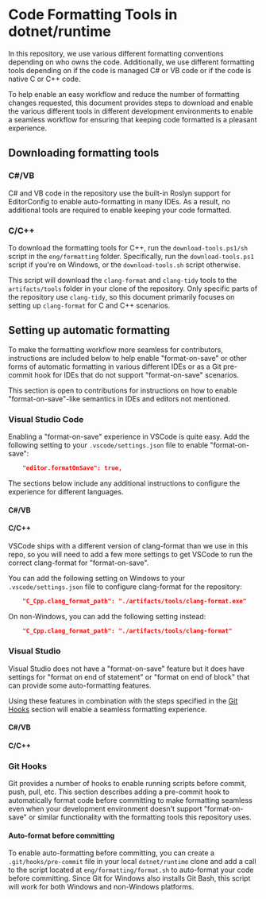 # Code Formatting Tools in dotnet/runtime

In this repository, we use various different formatting conventions depending on who owns the code. Additionally, we use different formatting tools depending on if the code is managed C# or VB code or if the code is native C or C++ code.

To help enable an easy workflow and reduce the number of formatting changes requested, this document provides steps to download and enable the various different tools in different development environments to enable a seamless workflow for ensuring that keeping code formatted is a pleasant experience.

## Downloading formatting tools

### C#/VB

C# and VB code in the repository use the built-in Roslyn support for EditorConfig to enable auto-formatting in many IDEs. As a result, no additional tools are required to enable keeping your code formatted.

### C/C++

To download the formatting tools for C++, run the `download-tools.ps1/sh` script in the `eng/formatting` folder. Specifically, run the `download-tools.ps1` script if you're on Windows, or the `download-tools.sh` script otherwise.

This script will download the `clang-format` and `clang-tidy` tools to the `artifacts/tools` folder in your clone of the repository. Only specific parts of the repository use `clang-tidy`, so this document primarily focuses on setting up `clang-format` for C and C++ scenarios.

## Setting up automatic formatting

To make the formatting workflow more seamless for contributors, instructions are included below to help enable "format-on-save" or other forms of automatic formatting in various different IDEs or as a Git pre-commit hook for IDEs that do not support "format-on-save" scenarios.

This section is open to contributions for instructions on how to enable "format-on-save"-like semantics in IDEs and editors not mentioned.

### Visual Studio Code

Enabling a "format-on-save" experience in VSCode is quite easy. Add the following setting to your `.vscode/settings.json` file to enable "format-on-save":

```json
    "editor.formatOnSave": true,
```

The sections below include any additional instructions to configure the experience for different languages.

#### C#/VB

<!-- Depends on my Omnisharp PRs -->

#### C/C++

VSCode ships with a different version of clang-format than we use in this repo, so you will need to add a few more settings to get VSCode to run the correct clang-format for "format-on-save".

You can add the following setting on Windows to your `.vscode/settings.json` file to configure clang-format for the repository:

```json
    "C_Cpp.clang_format_path": "./artifacts/tools/clang-format.exe"
```

On non-Windows, you can add the following setting instead:

```json
    "C_Cpp.clang_format_path": "./artifacts/tools/clang-format"
```

### Visual Studio

Visual Studio does not have a "format-on-save" feature but it does have settings for "format on end of statement" or "format on end of block" that can provide some auto-formatting features.

Using these features in combination with the steps specified in the [Git Hooks](#git-hooks) section will enable a seamless formatting experience.

#### C#/VB

#### C/C++

### Git Hooks

Git provides a number of hooks to enable running scripts before commit, push, pull, etc. This section describes adding a pre-commit hook to automatically format code before committing to make formatting seamless even when your development environment doesn't support "format-on-save" or similar functionality with the formatting tools this repository uses.

#### Auto-format before committing

To enable auto-formatting before committing, you can create a `.git/hooks/pre-commit` file in your local `dotnet/runtime` clone and add a call to the script located at `eng/formatting/format.sh` to auto-format your code before committing. Since Git for Windows also installs Git Bash, this script will work for both Windows and non-Windows platforms.
